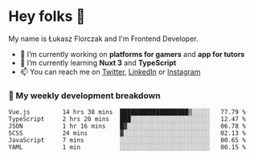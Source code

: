 # Hey folks 👋

My name is Łukasz Florczak and I'm Frontend Developer. 

- 🔭 I’m currently working on **platforms for gamers** and **app for tutors**
- 🌱 I’m currently learning **Nuxt 3** and **TypeScript**
- 📫 You can reach me on [Twitter](https://twitter.com/lukaszflorczak), [LinkedIn](https://pl.linkedin.com/in/lukasz-florczak) or [Instagram](https://instagram.com/lukaszflorczak)


### 🧮 My weekly development breakdown

<!--START_SECTION:waka-->

```text
Vue.js         14 hrs 38 mins  ███████████████████▒░░░░░   77.79 %
TypeScript     2 hrs 20 mins   ███░░░░░░░░░░░░░░░░░░░░░░   12.47 %
JSON           1 hr 16 mins    █▓░░░░░░░░░░░░░░░░░░░░░░░   06.78 %
SCSS           24 mins         ▓░░░░░░░░░░░░░░░░░░░░░░░░   02.13 %
JavaScript     7 mins          ░░░░░░░░░░░░░░░░░░░░░░░░░   00.65 %
YAML           1 min           ░░░░░░░░░░░░░░░░░░░░░░░░░   00.15 %
```

<!--END_SECTION:waka-->

<!--
**lukaszflorczak/lukaszflorczak** is a ✨ _special_ ✨ repository because its `README.md` (this file) appears on your GitHub profile.

Here are some ideas to get you started:

- 🔭 I’m currently working on ...
- 🌱 I’m currently learning ...
- 👯 I’m looking to collaborate on ...
- 🤔 I’m looking for help with ...
- 💬 Ask me about ...
- 📫 How to reach me: ...
- 😄 Pronouns: ...
- ⚡ Fun fact: ...
-->
